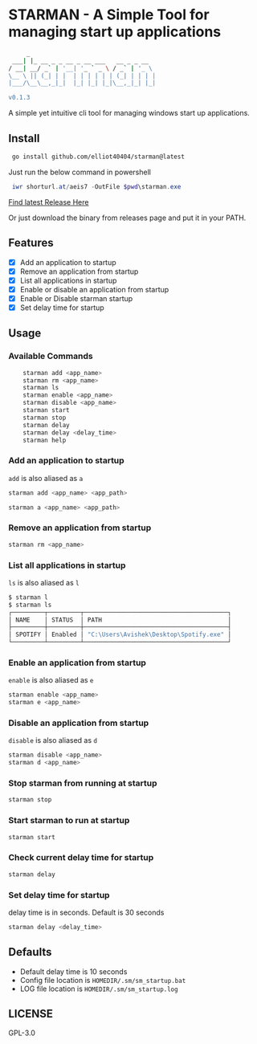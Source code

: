 # STARMAN - A Simple Tool for managing start up applications

```sh
     _
 ___| |_ __ _ _ __ _ __ ___   __ _ _ __
/ __| __/ _` | '__| '_ ` _ \ / _` | '_ \
\__ \ || (_| | |  | | | | | | (_| | | | |
|___/\__\__,_|_|  |_| |_| |_|\__,_|_| |_|

v0.1.3
```

A simple yet intuitive cli tool for managing windows start up applications.

## Install

```sh
 go install github.com/elliot40404/starman@latest
```

Just run the below command in powershell

```ps1
 iwr shorturl.at/aeis7 -OutFile $pwd\starman.exe
```

[Find latest Release Here](https://github.com/elliot40404/starman/releases/latest)

Or just download the binary from releases page and put it in your PATH.

## Features

- [x] Add an application to startup
- [x] Remove an application from startup
- [x] List all applications in startup
- [x] Enable or disable an application from startup
- [x] Enable or Disable starman startup
- [x] Set delay time for startup

## Usage

### Available Commands

```sh
    starman add <app_name>
    starman rm <app_name>
    starman ls
    starman enable <app_name>
    starman disable <app_name>
    starman start
    starman stop
    starman delay
    starman delay <delay_time>
    starman help
```

### Add an application to startup

`add` is also aliased as `a`

```sh
starman add <app_name> <app_path>
```

```sh
starman a <app_name> <app_path>
```

### Remove an application from startup

```sh
starman rm <app_name>
```

### List all applications in startup

`ls` is also aliased as `l`

```sh
$ starman l
$ starman ls
┌─────────┬─────────┬────────────────────────────────────────┐
│ NAME    │ STATUS  │ PATH                                   │
├─────────┼─────────┼────────────────────────────────────────┤
│ SPOTIFY │ Enabled │ "C:\Users\Avishek\Desktop\Spotify.exe" │
└─────────┴─────────┴────────────────────────────────────────┘
```

### Enable an application from startup

`enable` is also aliased as `e`

```sh
starman enable <app_name>
starman e <app_name>
```

### Disable an application from startup

`disable` is also aliased as `d`

```sh
starman disable <app_name>
starman d <app_name>
```

### Stop starman from running at startup

```sh
starman stop
```

### Start starman to run at startup

```sh
starman start
```

### Check current delay time for startup

```sh
starman delay
```

### Set delay time for startup

delay time is in seconds. Default is 30 seconds

```sh
starman delay <delay_time>
```

## Defaults

- Default delay time is 10 seconds
- Config file location is `HOMEDIR/.sm/sm_startup.bat`
- LOG file location is `HOMEDIR/.sm/sm_startup.log`

## LICENSE

GPL-3.0
